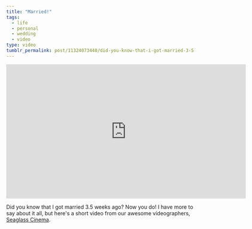 ```yaml
---
title: "Married!"
tags:
  - life
  - personal
  - wedding
  - video
type: video
tumblr_permalink: post/11324073440/did-you-know-that-i-got-married-3-5-weeks-ago-now
---
```


<iframe src="http://player.vimeo.com/video/30352750?title=0&amp;byline=0&amp;portrait=0" width="640" height="360" frameborder="0" webkitAllowFullScreen mozallowfullscreen allowFullScreen></iframe>

Did you know that I got married 3.5 weeks ago? Now you do! I have more to say about it all, but here's a short video from our awesome videographers, [Seaglass Cinema](http://seaglasscinema.com/).
